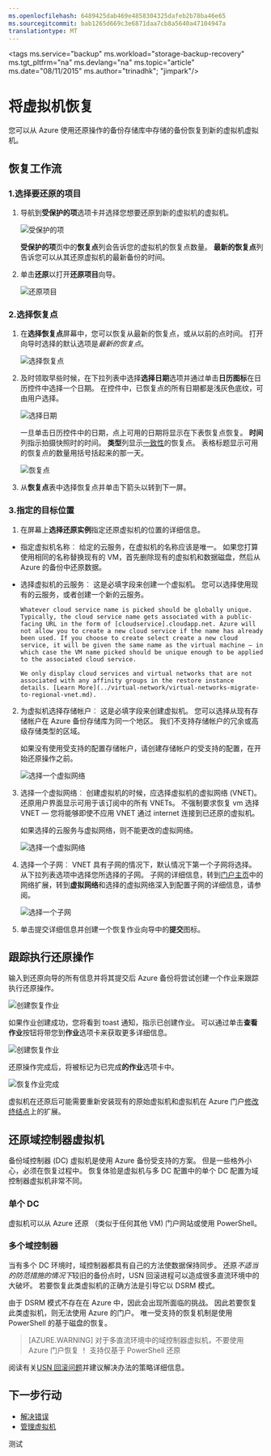 ```yaml
---
ms.openlocfilehash: 6489425dab469e4858304325dafeb2b78ba46e65
ms.sourcegitcommit: bab1265d669c3e6871daa7cb8a5640a47104947a
translationtype: MT
---
```


<properties
    pageTitle="Azure 备份-还原虚拟机 |Microsoft Azure"
    description="了解如何还原 Azure 的虚拟机"
    services="backup"
    documentationCenter=""
    authors="trinadhk"
    manager="shreeshd"
    editor=""/>

<tags
    ms.service="backup"
    ms.workload="storage-backup-recovery"
    ms.tgt_pltfrm="na"
    ms.devlang="na"
    ms.topic="article"
    ms.date="08/11/2015"
    ms.author="trinadhk"; "jimpark"/>

# 将虚拟机恢复
您可以从 Azure 使用还原操作的备份存储库中存储的备份恢复到新的虚拟机虚拟机。

## 恢复工作流
### 1.选择要还原的项目

1. 导航到**受保护的项**选项卡并选择您想要还原到新的虚拟机的虚拟机。

    ![受保护的项](./media/backup-azure-restore-vms/protected-items.png)

    **受保护的项**页中的**恢复点**列会告诉您的虚拟机的恢复点数量。 **最新的恢复点**列告诉您可以从其还原虚拟机的最新备份的时间。

2. 单击**还原**以打开**还原项目**向导。

    ![还原项目](./media/backup-azure-restore-vms/restore-item.png)

### 2.选择恢复点

1. 在**选择恢复点**屏幕中，您可以恢复从最新的恢复点，或从以前的点时间。 打开向导时选择的默认选项是*最新的恢复点*。

    ![选择恢复点](./media/backup-azure-restore-vms/select-recovery-point.png)

2. 及时领取早些时候，在下拉列表中选择**选择日期**选项并通过单击**日历图标**在日历控件中选择一个日期。 在控件中，已恢复点的所有日期都是浅灰色底纹，可由用户选择。

    ![选择日期](./media/backup-azure-restore-vms/select-date.png)

    一旦单击日历控件中的日期，点上可用的日期将显示在下表恢复点恢复。 **时间**列指示拍摄快照时的时间。 **类型**列显示[一致性](https://azure.microsoft.com/documentation/articles/backup-azure-vms/#consistency-of-recovery-points)的恢复点。 表格标题显示可用的恢复点的数量用括号括起来的那一天。

    ![恢复点](./media/backup-azure-restore-vms/recovery-points.png)

3. 从**恢复点**表中选择恢复点并单击下箭头以转到下一屏。

### 3.指定的目标位置

1. 在屏幕上**选择还原实例**指定还原虚拟机的位置的详细信息。

  - 指定虚拟机名称︰ 给定的云服务，在虚拟机的名称应该是唯一。 如果您打算使用相同的名称替换现有的 VM，首先删除现有的虚拟机和数据磁盘，然后从 Azure 的备份中还原数据。
  - 选择虚拟机的云服务︰ 这是必填字段来创建一个虚拟机。 您可以选择使用现有的云服务，或者创建一个新的云服务。

        Whatever cloud service name is picked should be globally unique. Typically, the cloud service name gets associated with a public-facing URL in the form of [cloudservice].cloudapp.net. Azure will not allow you to create a new cloud service if the name has already been used. If you choose to create select create a new cloud service, it will be given the same name as the virtual machine – in which case the VM name picked should be unique enough to be applied to the associated cloud service.

        We only display cloud services and virtual networks that are not associated with any affinity groups in the restore instance details. [Learn More](../virtual-network/virtual-networks-migrate-to-regional-vnet.md).

2. 为虚拟机选择存储帐户︰ 这是必填字段来创建虚拟机。 您可以选择从现有存储帐户在 Azure 备份存储库为同一个地区。 我们不支持存储帐户的冗余或高级存储类型的区域。

    如果没有使用受支持的配置存储帐户，请创建存储帐户的受支持的配置，在开始还原操作之前。

    ![选择一个虚拟网络](./media/backup-azure-restore-vms/restore-sa.png)

3. 选择一个虚拟网络︰ 创建虚拟机的时候，应选择虚拟机的虚拟网络 (VNET)。 还原用户界面显示可用于该订阅中的所有 VNETs。 不强制要求恢复 vm 选择 VNET — 您将能够即使不应用 VNET 通过 internet 连接到已还原的虚拟机。

    如果选择的云服务与虚拟网络，则不能更改的虚拟网络。

    ![选择一个虚拟网络](./media/backup-azure-restore-vms/restore-cs-vnet.png)

4. 选择一个子网︰ VNET 具有子网的情况下，默认情况下第一个子网将选择。 从下拉列表选项中选择您所选择的子网。 子网的详细信息，转到[门户主页](https://manage.windowsazure.com/)中的网络扩展，转到**虚拟网络**和选择的虚拟网络深入到配置子网的详细信息，请参阅。

    ![选择一个子网](./media/backup-azure-restore-vms/select-subnet.png)

5. 单击提交详细信息并创建一个恢复作业向导中的**提交**图标。

## 跟踪执行还原操作
输入到还原向导的所有信息并将其提交后 Azure 备份将尝试创建一个作业来跟踪执行还原操作。

![创建恢复作业](./media/backup-azure-restore-vms/create-restore-job.png)

如果作业创建成功，您将看到 toast 通知，指示已创建作业。 可以通过单击**查看作业**按钮将带您到**作业**选项卡来获取更多详细信息。

![创建恢复作业](./media/backup-azure-restore-vms/restore-job-created.png)

还原操作完成后，将被标记为已完成**的作业**选项卡中。

![恢复作业完成](./media/backup-azure-restore-vms/restore-job-complete.png)

虚拟机在还原后可能需要重新安装现有的原始虚拟机和虚拟机在 Azure 门户[修改终结点](virtual-machines-set-up-endpoints)上的扩展。

## 还原域控制器虚拟机
备份域控制器 (DC) 虚拟机是使用 Azure 备份受支持的方案。 但是一些格外小心，必须在恢复过程中。 恢复体验是虚拟机与多 DC 配置中的单个 DC 配置为域控制器虚拟机非常不同。

### 单个 DC
虚拟机可以从 Azure 还原 （类似于任何其他 VM) 门户网站或使用 PowerShell。

### 多个域控制器
当有多个 DC 环境时，域控制器都具有自己的方法使数据保持同步。 还原*不适当的防范措施的情况下*较旧的备份点时，USN 回滚进程可以造成很多直流环境中的大破坏。 若要恢复此类虚拟机的正确方法是引导它以 DSRM 模式。 

由于 DSRM 模式不存在在 Azure 中，因此会出现所面临的挑战。 因此若要恢复此类虚拟机，则无法使用 Azure 的门户。 唯一受支持的恢复机制是使用 PowerShell 的基于磁盘的恢复。

>[AZURE.WARNING] 对于多直流环境中的域控制器虚拟机，不要使用 Azure 门户恢复 ！ 支持仅基于 PowerShell 还原

阅读有关[USN 回滚问题](https://technet.microsoft.com/library/dd363553)并建议解决办法的策略详细信息。

## 下一步行动
- [解决错误](backup-azure-vms-troubleshoot.md#restore)
- [管理虚拟机](backup-azure-manage-vms.md)

测试
